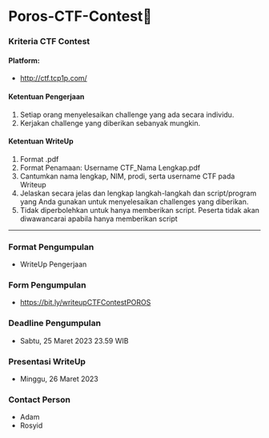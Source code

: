 # Poros-CTF-Contest🚩
### Kriteria CTF Contest

#### Platform:  
- http://ctf.tcp1p.com/
#### Ketentuan Pengerjaan
1. Setiap orang menyelesaikan challenge yang ada secara individu.
2. Kerjakan challenge yang diberikan sebanyak mungkin.
#### Ketentuan WriteUp
1. Format .pdf
2. Format Penamaan: Username CTF_Nama Lengkap.pdf
3. Cantumkan nama lengkap, NIM, prodi, serta username CTF pada Writeup
4. Jelaskan secara jelas dan lengkap langkah-langkah dan script/program yang Anda gunakan untuk menyelesaikan challenges yang diberikan.
5. Tidak diperbolehkan untuk hanya memberikan script. Peserta tidak akan diwawancarai apabila hanya memberikan script
---
### Format Pengumpulan
- WriteUp Pengerjaan
### Form Pengumpulan
- https://bit.ly/writeupCTFContestPOROS
### Deadline Pengumpulan
- Sabtu, 25 Maret 2023 23.59 WIB
### Presentasi WriteUp
- Minggu, 26 Maret 2023
### Contact Person
- Adam
- Rosyid
